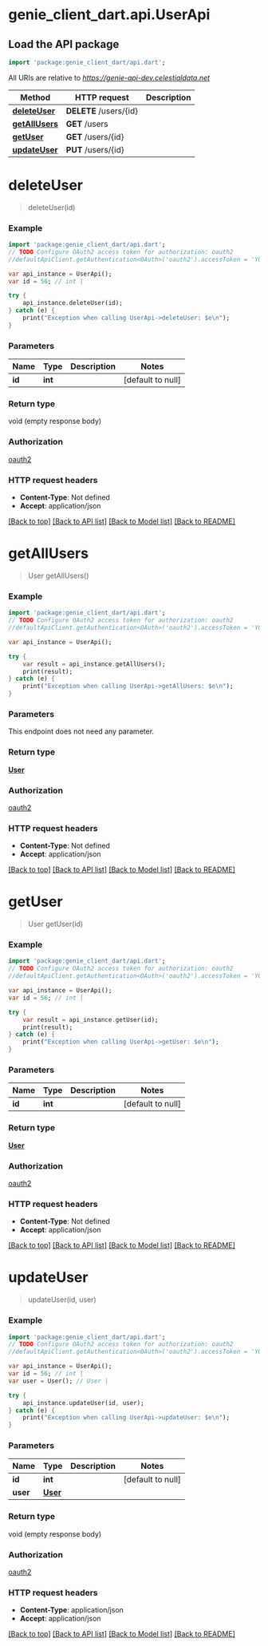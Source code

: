 # genie_client_dart.api.UserApi

## Load the API package
```dart
import 'package:genie_client_dart/api.dart';
```

All URIs are relative to *https://genie-api-dev.celestialdata.net*

Method | HTTP request | Description
------------- | ------------- | -------------
[**deleteUser**](UserApi.md#deleteUser) | **DELETE** /users/{id} | 
[**getAllUsers**](UserApi.md#getAllUsers) | **GET** /users | 
[**getUser**](UserApi.md#getUser) | **GET** /users/{id} | 
[**updateUser**](UserApi.md#updateUser) | **PUT** /users/{id} | 


# **deleteUser**
> deleteUser(id)



### Example 
```dart
import 'package:genie_client_dart/api.dart';
// TODO Configure OAuth2 access token for authorization: oauth2
//defaultApiClient.getAuthentication<OAuth>('oauth2').accessToken = 'YOUR_ACCESS_TOKEN';

var api_instance = UserApi();
var id = 56; // int | 

try { 
    api_instance.deleteUser(id);
} catch (e) {
    print("Exception when calling UserApi->deleteUser: $e\n");
}
```

### Parameters

Name | Type | Description  | Notes
------------- | ------------- | ------------- | -------------
 **id** | **int**|  | [default to null]

### Return type

void (empty response body)

### Authorization

[oauth2](../README.md#oauth2)

### HTTP request headers

 - **Content-Type**: Not defined
 - **Accept**: application/json

[[Back to top]](#) [[Back to API list]](../README.md#documentation-for-api-endpoints) [[Back to Model list]](../README.md#documentation-for-models) [[Back to README]](../README.md)

# **getAllUsers**
> User getAllUsers()



### Example 
```dart
import 'package:genie_client_dart/api.dart';
// TODO Configure OAuth2 access token for authorization: oauth2
//defaultApiClient.getAuthentication<OAuth>('oauth2').accessToken = 'YOUR_ACCESS_TOKEN';

var api_instance = UserApi();

try { 
    var result = api_instance.getAllUsers();
    print(result);
} catch (e) {
    print("Exception when calling UserApi->getAllUsers: $e\n");
}
```

### Parameters
This endpoint does not need any parameter.

### Return type

[**User**](User.md)

### Authorization

[oauth2](../README.md#oauth2)

### HTTP request headers

 - **Content-Type**: Not defined
 - **Accept**: application/json

[[Back to top]](#) [[Back to API list]](../README.md#documentation-for-api-endpoints) [[Back to Model list]](../README.md#documentation-for-models) [[Back to README]](../README.md)

# **getUser**
> User getUser(id)



### Example 
```dart
import 'package:genie_client_dart/api.dart';
// TODO Configure OAuth2 access token for authorization: oauth2
//defaultApiClient.getAuthentication<OAuth>('oauth2').accessToken = 'YOUR_ACCESS_TOKEN';

var api_instance = UserApi();
var id = 56; // int | 

try { 
    var result = api_instance.getUser(id);
    print(result);
} catch (e) {
    print("Exception when calling UserApi->getUser: $e\n");
}
```

### Parameters

Name | Type | Description  | Notes
------------- | ------------- | ------------- | -------------
 **id** | **int**|  | [default to null]

### Return type

[**User**](User.md)

### Authorization

[oauth2](../README.md#oauth2)

### HTTP request headers

 - **Content-Type**: Not defined
 - **Accept**: application/json

[[Back to top]](#) [[Back to API list]](../README.md#documentation-for-api-endpoints) [[Back to Model list]](../README.md#documentation-for-models) [[Back to README]](../README.md)

# **updateUser**
> updateUser(id, user)



### Example 
```dart
import 'package:genie_client_dart/api.dart';
// TODO Configure OAuth2 access token for authorization: oauth2
//defaultApiClient.getAuthentication<OAuth>('oauth2').accessToken = 'YOUR_ACCESS_TOKEN';

var api_instance = UserApi();
var id = 56; // int | 
var user = User(); // User | 

try { 
    api_instance.updateUser(id, user);
} catch (e) {
    print("Exception when calling UserApi->updateUser: $e\n");
}
```

### Parameters

Name | Type | Description  | Notes
------------- | ------------- | ------------- | -------------
 **id** | **int**|  | [default to null]
 **user** | [**User**](User.md)|  | 

### Return type

void (empty response body)

### Authorization

[oauth2](../README.md#oauth2)

### HTTP request headers

 - **Content-Type**: application/json
 - **Accept**: application/json

[[Back to top]](#) [[Back to API list]](../README.md#documentation-for-api-endpoints) [[Back to Model list]](../README.md#documentation-for-models) [[Back to README]](../README.md)

